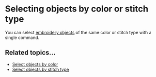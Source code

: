 # Selecting objects by color or stitch type

You can select [embroidery objects](../../glossary/glossary) of the same color or stitch type with a single command.

## Related topics...

- [Select objects by color](Select_objects_by_color)
- [Select objects by stitch type](Select_objects_by_stitch_type)

